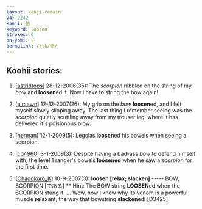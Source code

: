 ```yaml
---
layout: kanji-remain
v4: 2242
kanji: 弛
keyword: loosen
strokes: 6
on-yomi: チ
permalink: /rtk/弛/
---
```


## Koohii stories: 

1) [<a href="http://kanji.koohii.com/profile/astridtops">astridtops</a>] 28-12-2006(35): The <em>scorpion</em> nibbled on the string of my <em>bow</em> and<strong> loosen</strong>ed it. Now I have to string the bow again!

2) [<a href="http://kanji.koohii.com/profile/aircawn">aircawn</a>] 12-12-2007(26): My grip on the <em>bow</em> <strong>loosen</strong>ed, and I felt myself slowly slipping away. The last thing I remember seeing was the <em>scorpion</em> quietly scuttling away from my trouser leg, where it has delivered it&#039;s poisionous blow.

3) [<a href="http://kanji.koohii.com/profile/herman">herman</a>] 12-1-2009(5): Legolas<strong> loosen</strong>ed his bowels when seeing a scorpion.

4) [<a href="http://kanji.koohii.com/profile/cb4960">cb4960</a>] 3-1-2009(3): Despite having a bad-ass <em>bow</em> to defend himself with, the level 1 ranger&#039;s bowels <strong>loosened</strong> when he saw a <em>scorpion</em> for the first time.

5) [<a href="http://kanji.koohii.com/profile/Chadokoro_K">Chadokoro_K</a>] 10-9-2007(3): <strong>loosen [relax; slacken]</strong> ----- BOW, SCORPION [である] ** Hint: The BOW string<strong> LOOSEN</strong>ed when the SCORPION stung it. ... Wow, now I know why its venom is a powerful muscle <strong>relax</strong>ant, the way that bowstring <strong>slacken</strong>ed! [D3425].

